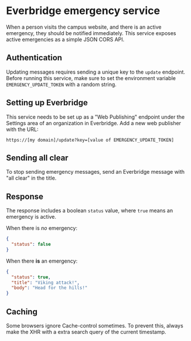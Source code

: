 # Everbridge emergency service

When a person visits the campus website, and there is an active emergency, they should be notified immediately. This service exposes active emergencies as a simple JSON CORS API.

## Authentication

Updating messages requires sending a unique key to the `update` endpoint. Before running this service, make sure to set the environment variable `EMERGENCY_UPDATE_TOKEN` with a random string.

## Setting up Everbridge

This service needs to be set up as a "Web Publishing" endpoint under the Settings area of an organization in Everbridge. Add a new web publisher with the URL:

```
https://[my domain]/update?key=[value of EMERGENCY_UPDATE_TOKEN]
```

## Sending all clear

To stop sending emergency messages, send an Everbridge message with "all clear" in the title.

## Response

The response includes a boolean `status` value, where `true` means an emergency is active.

When there is _no_ emergency:

```json
{
  "status": false
}
```

When there **is** an emergency:

```json
{
  "status": true,
  "title": "Viking attack!",
  "body": "Head for the hills!"
}
```

## Caching

Some browsers ignore Cache-control sometimes. To prevent this, always make the XHR with a extra search query of the current timestamp.
